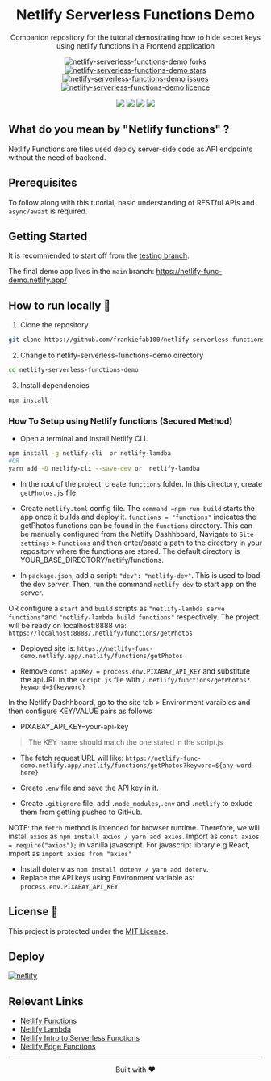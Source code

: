 <div align="center">
 <h1>Netlify Serverless Functions Demo</h1>
 <p>Companion repository for the tutorial demostrating how to hide secret keys using netlify functions in a Frontend application</p>

<p align="center">
<a href="https://github.com/frankiefab100/netlify-serverless-functions-demo/tree/main/fork" target="blank">
<img src="https://img.shields.io/github/forks/frankiefab100/netlify-serverless-functions-demo?style=flat-square" alt="netlify-serverless-functions-demo forks"/>
</a>
<a href="https://github.com/frankiefab100/netlify-serverless-functions-demo/stargazers" target="blank">
<img src="https://img.shields.io/github/stars/frankiefab100/netlify-serverless-functions-demo?style=flat-square" alt="netlify-serverless-functions-demo stars"/>
</a>
<a href="https://github.com/frankiefab100/netlify-serverless-functions-demo/issues" target="blank">
<img src="https://img.shields.io/github/issues/frankiefab100/netlify-serverless-functions-demo?style=flat-square" alt="netlify-serverless-functions-demo issues"/>
</a>
<a href="https://github.com/frankiefab100/netlify-serverless-functions-demo/blob/main/LICENSE" target="blank">
<img src="https://img.shields.io/github/license/frankiefab100/netlify-serverless-functions-demo?style=flat-square" alt="netlify-serverless-functions-demo licence" />
</a>
</p>

<p>
<img src="https://img.shields.io/badge/HTML5-E34F26?style=for-the-badge&logo=html5&logoColor=white">
<img src="https://img.shields.io/badge/CSS3-1572B6?style=for-the-badge&logo=css3&logoColor=white">
<img src="https://img.shields.io/badge/JavaScript-323330?style=for-the-badge&logo=javascript&logoColor=F7DF1E">
<img src="https://img.shields.io/badge/Netlify-00C7B7?style=for-the-badge&logo=netlify&logoColor=white">
</p>
</div>

## What do you mean by "Netlify functions" ?
Netlify Functions are files used deploy server-side code as API endpoints without the need of backend.

## Prerequisites

To follow along with this tutorial, basic understanding of RESTful APIs and  `async/await` is required.

## Getting Started
It is recommended to start off from the [testing branch](https://github.com/frankiefab100/netlify-serverless-functions-demo/tree/testing).

The final demo app lives in the `main` branch: <https://netlify-func-demo.netlify.app/>


## How to run locally 🚀

1. Clone the repository

```BASH
git clone https://github.com/frankiefab100/netlify-serverless-functions-demo.git
```

2. Change to netlify-serverless-functions-demo directory

```BASH
cd netlify-serverless-functions-demo
```

3. Install dependencies

```BASH
npm install
```

### How To Setup using Netlify functions (Secured Method)
-  Open a terminal and install Netlify CLI.
```BASH
npm install -g netlify-cli  or netlify-lamdba
#OR
yarn add -D netlify-cli --save-dev or  netlify-lamdba
```
- In the root of the project, create `functions` folder. In this directory, create `getPhotos.js` file.
- Create `netlify.toml` config file.
The `command =npm run build` starts the app once it builds and deploy it.
`functions = "functions"` indicates the getPhotos functions can be found in the `functions` directory.
This can be manually configured from the Netlify Dashhboard, Navigate to `Site settings` > `Functions` and then enter/paste a path to the directory in your repository where the functions are stored. The default directory is YOUR_BASE_DIRECTORY/netlify/functions.

- In `package.json`, add a script: `"dev": "netlify-dev"`. This is used to load the dev server. Then, run the command `netlify dev` to start app on the server.

OR configure a `start` and `build` scripts as `"netlify-lambda serve functions"`and `"netlify-lambda build functions"` respectively.
The project will be ready on localhost:8888 via: `https://localhost:8888/.netlify/functions/getPhotos`

- Deployed site is: `https://netlify-func-demo.netlify.app/.netlify/functions/getPhotos`

- Remove `const apiKey = process.env.PIXABAY_API_KEY` and substitute the apiURL in the `script.js` file with `/.netlify/functions/getPhotos?keyword=${keyword}`

In the Netlify Dashhboard, go to the site tab > Environment varaibles and then configure KEY/VALUE pairs as follows

- PIXABAY_API_KEY=your-api-key

> The KEY name should match the one stated in the script.js

- The fetch request URL will  like:  `https://netlify-func-demo.netlify.app/.netlify/functions/getPhotos?keyword=${any-word-here}`

- Create `.env` file and save the API key in it.
- Create `.gitignore` file, add `.node_modules`,`.env`  and `.netlify` to exlude them from getting pushed to GitHub.

NOTE: the `fetch` method is intended for browser runtime. Therefore, we will install `axios` as `npm install axios / yarn add axios`.
Import as `const axios = require("axios");` in vanilla javascript. For javascript library e.g React, import as `import axios from "axios"`

- Install dotenv as `npm install dotenv / yarn add dotenv`.
- Replace the API keys using Environment variable as:
`process.env.PIXABAY_API_KEY`

## License 📜
This project is protected under the [MIT License](./License).

## Deploy
[![netlify](https://www.netlify.com/img/deploy/button.svg)](https://app.netlify.com/start/deploy?repository=https://github.com/frankiefab100/netlify-serverless-functions-demo)

## Relevant Links

- [Netlify Functions](https://docs.netlify.com/functions/overview/)
- [Netlify Lambda](https://github.com/netlify/netlify-lambda#usage)
- [Netlify Intro to Serverless Functions](https://www.netlify.com/blog/intro-to-serverless-functions/)
- [Netlify Edge Functions](https://docs.netlify.com/edge-functions/get-started/)


<hr>
<p align="center">
Built with ❤️
</p>
